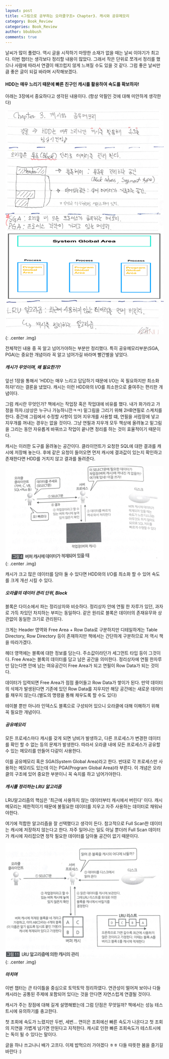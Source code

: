 ```yaml
---
layout: post
title: <그림으로 공부하는 오라클구조> Chapter3. 캐시와 공유메모리
category: Book_Review
categories: Book_Review
author: bbubbush
comments: true
---
```


날씨가 많이 풀렸다. 역시 글을 시작하기 마땅한 소재가 없을 때는 날씨 이야기가 최고다. 이번 챕터는 생각보다 정리할 내용이 많았다.
그래서 작은 단위로 쪼개서 정리를 했으나 사람에 따라서 연결이 매끄럽지 않게 느껴질 수도 있을 것 같다.  그럼 좋은 날씨만큼 좋은 글이 되길 바라며 시작해보겠다.

#### HDD는 매우 느리기 때문에 빠른 친구인 캐시를 활용하여 속도를 확보하자!

아래는 3장에서 중요하다고 생각된 내용이다. (항상 악필인 것에 대해 미안하게 생각한다)

![필기내용](/assets/img/book_review/01_oracle_architecture/2019-03-10_oracle_01.png){: .center .img}

전체적인 내용 중 꼭 알고 넘어가야하는 부분만 정리했다. 특히 공유메모리부분(SGA, PGA)는 중요한 개념이라 꼭 알고 넘어가길 바라며 빨간별을 넣었다.

##### 캐시가 무엇이며, 왜 필요한가?
앞선 1장을 통해서 'HDD는 매우 느리고 답답하기 때문에 I/O는 꼭 필요하지만 최소화 하자!'라는 결론을 냈었다. 캐시는 이런 HDD와의 I/O를 최소한으로 줄여주는 편리한 개념이다.

그럼 캐시란 무엇인가? 책에서는 작업장 혹은 작업대에 비유를 했다. 내가 화가라고 가정을 하자.(상상은 누구나 가능하니깐ㅋㅋ) 밑그림을 그리기 위해 2HB연필로 스케치를 한다.
중간에 그림에서 수정할 사항이 있어 지우개를 사용할 떄, 연필을 서랍장에 넣고 지우개를 꺼내는 경우는 없을 것이다.
그냥 연필과 지우개 모두 책상에 올려놓고 밑그림을 그리는 동안 자유롭게 바꿔쓰고 작업이 끝나면 정리를 하는 것이 효율적이기 때문이다.

캐시는 이러한 도구를 올려놓는 공간이다. 클라이언트가 요청한 SQL에 대한 결과를 캐시에 저장해 놓는다.
후에 같은 요청이 들어오면 먼저 캐시에 결과값이 있는지 확인하고 존재한다면 HDD를 거치지 않고 결과를 돌려준다.

![캐시에 데이터가 존재하는 경우](/assets/img/book_review/01_oracle_architecture/2019-03-10_oracle_02.png){: .center .img}

캐시가 크고 많은 데이터를 담아 둘 수 있다면 HDD와의 I/O를 최소화 할 수 있어 속도를 크게 개선 시킬 수 있다.

##### 오라클의 데이터 관리 단위, Block
블록은 다이소에서 파는 정리상자와 비슷하다. 정리상자 안에 연필 한 자루가 있던, 과자로 가득 차있던 차지하는 부피는 동일하다.
같은 원리로 블록은 데이터의 존재유무와 상관없이 동일한 크기로 관리된다.

크게는 Header 영역와 Free Area + Row Data로 구분하지만 디테일하게는 Table Directory, Row Directory 등이 존재하지만 책에서는 간단하게 구분하므로 저 역시 책을 따라가겠다.

헤더 영역에는 블록에 대한 정보를 담는다. 주소값이라던가 세그먼트 타입 등이 그것이다. Free Area는 블록의 데이터를 담고 남은 공간을 의미한다.
정리상자에 연필 한자루만 담는다면 안에 남는 여유공간이 Free Area가 되고 연필이 Row Data가 되는 것이다.

데이터가 입력되면 Free Area가 점점 줄어들고 Row Data가 쌓이가 된다. 만약 데이터의 삭제가 발생된다면 기존에 있던 Row Data를 지우지만 해당 공간에는 새로운 데이터를 채우지 않는다.(별도의 명령을 통해 채우도록 할 수도 있다)

테이블 뿐만 아니라 인덱스도 블록으로 구성되어 있으니 오라클에 대해 이해하기 위해 꼭 필요한 개념이다.

##### 공유메모리
모든 프로세스마다 캐시를 갖게 되면 낭비가 발생하고, 다른 프로세스가 변경한 데이터를 확인 할 수 없는 등의 문제가 발생한다. 따라서 오라클 내에 모든 프로세스가 공유할 수 있는 메모리를 만들어 다같이 사용한다.

이를 공유메모리 혹은 SGA(System Global Area)라고 한다. 반대로 각 프로세스만 사용하는 메모리도 있는데 이는 PGA(Program Global Area)라 부른다.
이 개념은 오라클의 구조에 있어 중요한 부분이니 꼭 숙지를 하고 넘어가야한다.

##### 캐시를 정리하는 LRU 알고리즘
LRU알고리즘의 핵심은 '최근에 사용하지 않는 데이터부터 캐시에서 버린다' 이다. 캐시메모리는 제한적이기 때문에 불필요한 데이터를 지우고 자주 사용하는 데이터로 채워놔야한다.

여기에 적합한 알고리즘을 잘 선택했다고 생각이 든다. 참고적으로 Full Scan한 데이터는 캐시에 저장하지 않는다고 한다. 자주 일어나는 일도 아닐 뿐더러 Full Scan 데이터가 캐시에 자리잡으면 정작 필요한 데이터를 담아둘 공간이 없기 때문이다.

![LRU 알고리즘](/assets/img/book_review/01_oracle_architecture/2019-03-10_oracle_03.png){: .center .img}

##### 마치며

이번 챕터는 큰 타이틀을 중심으로 토막토막 정리하였다. 연관성이 떨어져 보이나 다들 캐시라는 공통된 주제에 포함되어 있다는 것을 안다면 자연스럽게 연결될 것이다.

캐시가 주는 장점에 대해 길게 설명해봤는데 그럼 단점은 무엇일까? 책에서는 성능 테스트시에 유의하기를 충고한다.

첫 조회에 속도가 느렸지만 두번, 세번... 연이은 조회에선 빠른 속도가 나온다고 첫 조회의 지연을 가볍게 넘기면 안된다고 지적한다.
캐시로 인한 빠른 조회속도가 테스트시에는 독이 될 수 있다는 말이다.

글을 하나 쓰고나니 배가 고프다. 이제 밥먹으러 가야겠다 ㅎㅎ 다들 따뜻한 봄을 즐기길 바란다 :)




